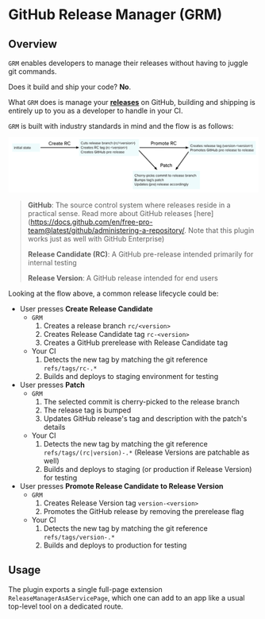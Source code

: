 # GitHub Release Manager (GRM)

## Overview

`GRM` enables developers to manage their releases without having to juggle git commands.

Does it build and ship your code? **No**.

What `GRM` does is manage your **[releases](https://docs.github.com/en/free-pro-team@latest/github/administering-a-repository/managing-releases-in-a-repository)** on GitHub, building and shipping is entirely up to you as a developer to handle in your CI.

`GRM` is built with industry standards in mind and the flow is as follows:

![](./src/cards/info/flow.png)

> **GitHub**: The source control system where releases reside in a practical sense. Read more about GitHub releases [here](https://docs.github.com/en/free-pro-team@latest/github/administering-a-repository/. Note that this plugin works just as well with GitHub Enterprise)
>
> **Release Candidate (RC)**: A GitHub pre-release intended primarily for internal testing
>
> **Release Version**: A GitHub release intended for end users

Looking at the flow above, a common release lifecycle could be:

- User presses **Create Release Candidate**
  - `GRM`
    1. Creates a release branch `rc/<version>`
    1. Creates Release Candidate tag `rc-<version>`
    1. Creates a GitHub prerelease with Release Candidate tag
  - Your CI
    1. Detects the new tag by matching the git reference `refs/tags/rc-.*`
    1. Builds and deploys to staging environment for testing
- User presses **Patch**
  - `GRM`
    1. The selected commit is cherry-picked to the release branch
    1. The release tag is bumped
    1. Updates GitHub release's tag and description with the patch's details
  - Your CI
    1. Detects the new tag by matching the git reference `refs/tags/(rc|version)-.*` (Release Versions are patchable as well)
    1. Builds and deploys to staging (or production if Release Version) for testing
- User presses **Promote Release Candidate to Release Version**
  - `GRM`
    1. Creates Release Version tag `version-<version>`
    1. Promotes the GitHub release by removing the prerelease flag
  - Your CI
    1. Detects the new tag by matching the git reference `refs/tags/version-.*`
    1. Builds and deploys to production for testing

## Usage

The plugin exports a single full-page extension `ReleaseManagerAsAServicePage`, which one can add to an app like a usual top-level tool on a dedicated route.
